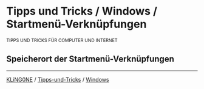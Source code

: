 # Tipps und Tricks / Windows / Startmenü-Verknüpfungen
<small>TIPPS UND TRICKS FÜR COMPUTER UND INTERNET</small>

## Speicherort der Startmenü-Verknüpfungen


---

[KLiNG0NE](https://github.com/KLiNG0NE/) / [Tipps-und-Tricks](https://github.com/KLiNG0NE/Tipps-und-Tricks) / [Windows](../README.md)
